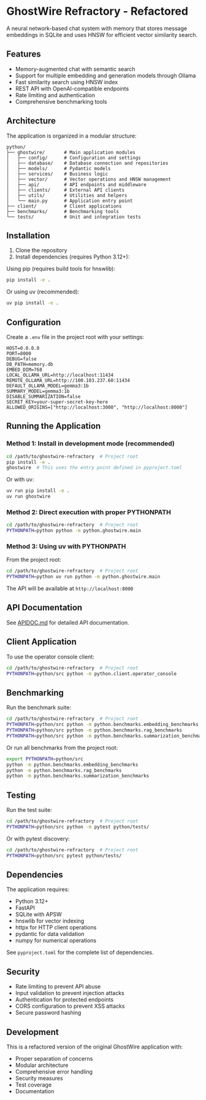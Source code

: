 # GhostWire Refractory - Refactored

A neural network-based chat system with memory that stores message embeddings in SQLite and uses HNSW for efficient vector similarity search.

## Features

- Memory-augmented chat with semantic search
- Support for multiple embedding and generation models through Ollama
- Fast similarity search using HNSW index
- REST API with OpenAI-compatible endpoints
- Rate limiting and authentication
- Comprehensive benchmarking tools

## Architecture

The application is organized in a modular structure:

```
python/
├── ghostwire/       # Main application modules
│   ├── config/      # Configuration and settings
│   ├── database/    # Database connection and repositories  
│   ├── models/      # Pydantic models
│   ├── services/    # Business logic
│   ├── vector/      # Vector operations and HNSW management
│   ├── api/         # API endpoints and middleware
│   ├── clients/     # External API clients
│   ├── utils/       # Utilities and helpers
│   └── main.py      # Application entry point
├── client/          # Client applications
├── benchmarks/      # Benchmarking tools
└── tests/           # Unit and integration tests
```

## Installation

1. Clone the repository
2. Install dependencies (requires Python 3.12+):

Using pip (requires build tools for hnswlib):
```bash
pip install -e .
```

Or using uv (recommended):
```bash
uv pip install -e .
```

## Configuration

Create a `.env` file in the project root with your settings:

```env
HOST=0.0.0.0
PORT=8000
DEBUG=false
DB_PATH=memory.db
EMBED_DIM=768
LOCAL_OLLAMA_URL=http://localhost:11434
REMOTE_OLLAMA_URL=http://100.103.237.60:11434
DEFAULT_OLLAMA_MODEL=gemma3:1b
SUMMARY_MODEL=gemma3:1b
DISABLE_SUMMARIZATION=false
SECRET_KEY=your-super-secret-key-here
ALLOWED_ORIGINS=["http://localhost:3000", "http://localhost:8000"]
```

## Running the Application

### Method 1: Install in development mode (recommended)
```bash
cd /path/to/ghostwire-refractory  # Project root
pip install -e .
ghostwire  # This uses the entry point defined in pyproject.toml
```

Or with uv:
```bash
uv run pip install -e .
uv run ghostwire
```

### Method 2: Direct execution with proper PYTHONPATH
```bash
cd /path/to/ghostwire-refractory  # Project root
PYTHONPATH=python python -m python.ghostwire.main
```

### Method 3: Using uv with PYTHONPATH
From the project root:
```bash
cd /path/to/ghostwire-refractory  # Project root
PYTHONPATH=python uv run python -m python.ghostwire.main
```

The API will be available at `http://localhost:8000`

## API Documentation

See [APIDOC.md](APIDOC.md) for detailed API documentation.

## Client Application

To use the operator console client:

```bash
cd /path/to/ghostwire-refractory  # Project root
PYTHONPATH=python/src python -m python.client.operator_console
```

## Benchmarking

Run the benchmark suite:

```bash
cd /path/to/ghostwire-refractory  # Project root
PYTHONPATH=python/src python -m python.benchmarks.embedding_benchmarks
PYTHONPATH=python/src python -m python.benchmarks.rag_benchmarks
PYTHONPATH=python/src python -m python.benchmarks.summarization_benchmarks
```

Or run all benchmarks from the project root:
```bash
export PYTHONPATH=python/src
python -m python.benchmarks.embedding_benchmarks
python -m python.benchmarks.rag_benchmarks
python -m python.benchmarks.summarization_benchmarks
```

## Testing

Run the test suite:

```bash
cd /path/to/ghostwire-refractory  # Project root
PYTHONPATH=python/src python -m pytest python/tests/
```

Or with pytest discovery:
```bash
cd /path/to/ghostwire-refractory  # Project root
PYTHONPATH=python/src pytest python/tests/
```

## Dependencies

The application requires:
- Python 3.12+
- FastAPI
- SQLite with APSW
- hnswlib for vector indexing
- httpx for HTTP client operations
- pydantic for data validation
- numpy for numerical operations

See `pyproject.toml` for the complete list of dependencies.

## Security

- Rate limiting to prevent API abuse
- Input validation to prevent injection attacks
- Authentication for protected endpoints
- CORS configuration to prevent XSS attacks
- Secure password hashing

## Development

This is a refactored version of the original GhostWire application with:
- Proper separation of concerns
- Modular architecture
- Comprehensive error handling
- Security measures
- Test coverage
- Documentation
